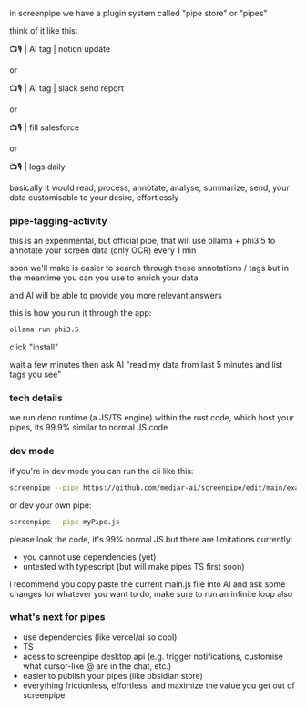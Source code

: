 
in screenpipe we have a plugin system called "pipe store" or "pipes"

think of it like this:

📺🎙️ | AI tag | notion update

or 

📺🎙️ | AI tag | slack send report

or 

📺🎙️ | fill salesforce

or 

📺🎙️ | logs daily

basically it would read, process, annotate, analyse, summarize, send, your data customisable to your desire, effortlessly

### pipe-tagging-activity

this is an experimental, but official pipe, that will use ollama + phi3.5 to annotate your screen data (only OCR) every 1 min 

soon we'll make is easier to search through these annotations / tags but in the meantime you can you use to enrich your data

and AI will be able to provide you more relevant answers

this is how you run it through the app:

```bash
ollama run phi3.5
```

click "install"

wait a few minutes then ask AI "read my data from last 5 minutes and list tags you see"


### tech details

we run deno runtime (a JS/TS engine) within the rust code, which host your pipes, its 99.9% similar to normal JS code

### dev mode

if you're in dev mode you can run the cli like this:

```bash
screenpipe --pipe https://github.com/mediar-ai/screenpipe/edit/main/examples/typescript/pipe-tagging-activity/main.js
```

or dev your own pipe:

```bash
screenpipe --pipe myPipe.js
```

please look the code, it's 99% normal JS but there are limitations currently:
- you cannot use dependencies (yet)
- untested with typescript (but will make pipes TS first soon)

i recommend you copy paste the current main.js file into AI and ask some changes for whatever you want to do, make sure to run an infinite loop also

### what's next for pipes

- use dependencies (like vercel/ai so cool)
- TS
- acess to screenpipe desktop api (e.g. trigger notifications, customise what cursor-like @ are in the chat, etc.)
- easier to publish your pipes (like obsidian store)
- everything frictionless, effortless, and maximize the value you get out of screenpipe













